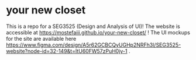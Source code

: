 # your new closet
This is a repo for a SEG3525 (Design and Analysis of UI)! 
The website is accessible at https://mostefaiii.github.io/your-new-closet/ !
The UI mockups for the site are available here https://www.figma.com/design/A5r62GCBCQyUGHp2NRFh3l/SEG3525-website?node-id=32-149&t=ItU60FW57zPuH0jy-1 .